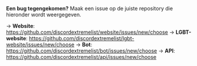**Een bug tegengekomen?** Maak een issue op de juiste repository die hieronder wordt weergegeven.

-> **Website**: <https://github.com/discordextremelist/website/issues/new/choose> -> **LGBT-website**: <https://github.com/discordextremelist/lgbt-website/issues/new/choose> -> **Bot**: <https://github.com/discordextremelist/bot/issues/new/choose> -> **API**: <https://github.com/discordextremelist/api/issues/new/choose>